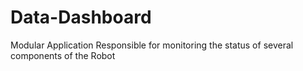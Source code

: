# Data-Dashboard
Modular Application Responsible for monitoring the status of several components of the Robot
